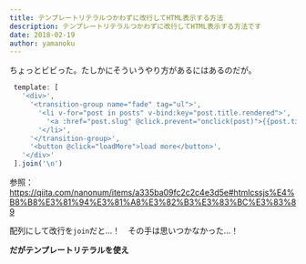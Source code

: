 ```yaml
---
title: テンプレートリテラルつかわずに改行してHTML表示する方法
description: テンプレートリテラルつかわずに改行してHTML表示する方法です
date: 2018-02-19
author: yamanoku
---
```


ちょっとビビった。たしかにそういうやり方があるにはあるのだが。

```js
 template: [
   '<div>',
     '<transition-group name="fade" tag="ul">',
       '<li v-for="post in posts" v-bind:key="post.title.rendered">',
         '<a :href="post.slug" @click.prevent="onclick(post)">{{post.title.rendered}}</a>',
       '</li>',
     '</transition-group>',
     '<button @click="loadMore">load more</button>',
   '</div>'
 ].join('\n')
```

参照：https://qiita.com/nanonum/items/a335ba09fc2c2c4e3d5e#htmlcssjs%E4%B8%B8%E3%81%94%E3%81%A8%E3%82%B3%E3%83%BC%E3%83%89

配列にして改行を`join`だと…！　その手は思いつかなかった…！

**だがテンプレートリテラルを使え**
